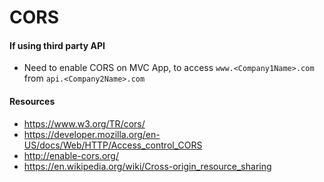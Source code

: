 # CORS

#### If using third party API
* Need to enable CORS on MVC App, to access `www.<Company1Name>.com` from `api.<Company2Name>.com`

#### Resources

* https://www.w3.org/TR/cors/
* https://developer.mozilla.org/en-US/docs/Web/HTTP/Access_control_CORS
* http://enable-cors.org/
* https://en.wikipedia.org/wiki/Cross-origin_resource_sharing

